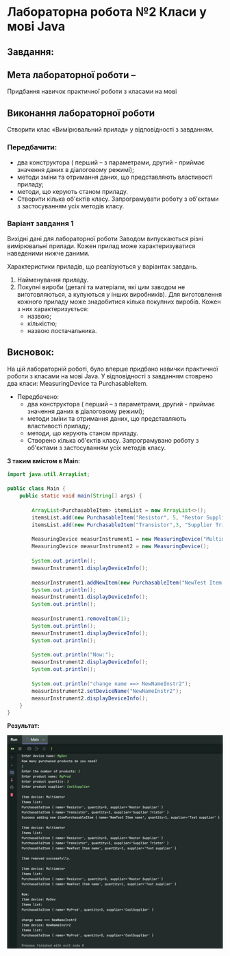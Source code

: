 # Лабораторна робота №2 Класи у мові Java

## Завдання:

## Мета лабораторної роботи –
Придбання навичок практичної роботи з класами на мові


## Виконання лабораторної роботи

Створити клас «Вимірювальний прилад» у відповідності з завданням.

### Передбачити:
- два конструктора ( перший – з параметрами, другий - приймає значення даних в діалоговому режимі);
- методи зміни та отримання даних, що представляють властивості приладу;
- методи, що керують станом приладу.
- Створити кілька об'єктів класу. Запрограмувати роботу з об'єктами з застосуванням усіх методів класу.


### Варіант завдання 1

Вихідні дані для лабораторної роботи
Заводом випускаються різні вимірювальні прилади. Кожен прилад може
характеризуватися наведеними нижче даними.

Характеристики приладів, що реалізуються у варіантах завдань.

1. Найменування приладу.
9. Покупні вироби (деталі та матеріали, які цим заводом не виготовляються, а купуються
   у інших виробників). Для виготовлення кожного приладу може знадобитися кілька покупних
   виробів. Кожен з них характеризується:
   - назвою;
   - кількістю;
   - назвою постачальника.

## Висновок: 
На цій лабораторній роботі, було вперше придбано навички практичної роботи з класами на мові Java. У відповідності з завданням стоврено два класи: MeasuringDevice та PurchasableItem.
- Передбачено:
    - два конструктора ( перший – з параметрами, другий - приймає значення даних в діалоговому режимі);
    - методи зміни та отримання даних, що представляють властивості приладу;
    - методи, що керують станом приладу.
    - Створено кілька об'єктів класу. Запрограмувано роботу з об'єктами з застосуванням усіх методів класу.


**З таким вмістом в Main:**
```java
import java.util.ArrayList;

public class Main {
    public static void main(String[] args) {

        ArrayList<PurchasableItem> itemsList = new ArrayList<>();
        itemsList.add(new PurchasableItem("Resistor", 5, "Restor Supplier"));
        itemsList.add(new PurchasableItem("Transistor",3, "Supplier Tristor"));

        MeasuringDevice measurInstrument1 = new MeasuringDevice("Multimeter", itemsList);
        MeasuringDevice measurInstrument2 = new MeasuringDevice();

        System.out.println();
        measurInstrument1.displayDeviceInfo();

        measurInstrument1.addNewItem(new PurchasableItem("NewTest Item name", 1, "Test supplier"));
        System.out.println();
        measurInstrument1.displayDeviceInfo();
        System.out.println();

        measurInstrument1.removeItem(1);
        System.out.println();
        measurInstrument1.displayDeviceInfo();
        System.out.println();

        System.out.println("Now:");
        measurInstrument2.displayDeviceInfo();
        System.out.println();

        System.out.println("change name ==> NewNameInstr2");
        measurInstrument2.setDeviceName("NewNameInstr2");
        measurInstrument2.displayDeviceInfo();
    }
}
```

**Результат:**

![result](./assets/result-java-oop.png)
